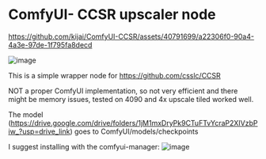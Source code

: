 # ComfyUI- CCSR upscaler node

https://github.com/kijai/ComfyUI-CCSR/assets/40791699/a22306f0-90a4-4a3e-97de-1f795fa8decd

![image](https://github.com/kijai/ComfyUI-CCSR/assets/40791699/5ea77221-441d-41b2-8ede-50c4fd1cfa4f)

This is a simple wrapper node for https://github.com/csslc/CCSR

NOT a proper ComfyUI implementation, so not very efficient and there might be memory issues, tested on 4090 and 4x upscale tiled worked well.

The model (https://drive.google.com/drive/folders/1jM1mxDryPk9CTuFTvYcraP2XIVzbPiw_?usp=drive_link) goes to ComfyUI/models/checkpoints

I suggest installing with the comfyui-manager:
![image](https://github.com/kijai/ComfyUI-CCSR/assets/40791699/552640e1-77f8-4651-a560-a2b324d7735e)

